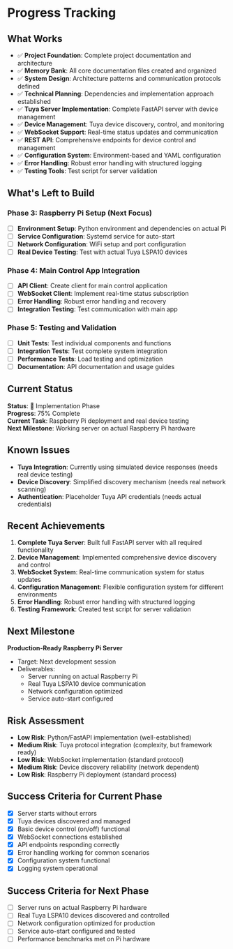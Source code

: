 # Progress Tracking

## What Works
- ✅ **Project Foundation**: Complete project documentation and architecture
- ✅ **Memory Bank**: All core documentation files created and organized
- ✅ **System Design**: Architecture patterns and communication protocols defined
- ✅ **Technical Planning**: Dependencies and implementation approach established
- ✅ **Tuya Server Implementation**: Complete FastAPI server with device management
- ✅ **Device Management**: Tuya device discovery, control, and monitoring
- ✅ **WebSocket Support**: Real-time status updates and communication
- ✅ **REST API**: Comprehensive endpoints for device control and management
- ✅ **Configuration System**: Environment-based and YAML configuration
- ✅ **Error Handling**: Robust error handling with structured logging
- ✅ **Testing Tools**: Test script for server validation

## What's Left to Build

### Phase 3: Raspberry Pi Setup (Next Focus)
- [ ] **Environment Setup**: Python environment and dependencies on actual Pi
- [ ] **Service Configuration**: Systemd service for auto-start
- [ ] **Network Configuration**: WiFi setup and port configuration
- [ ] **Real Device Testing**: Test with actual Tuya LSPA10 devices

### Phase 4: Main Control App Integration
- [ ] **API Client**: Create client for main control application
- [ ] **WebSocket Client**: Implement real-time status subscription
- [ ] **Error Handling**: Robust error handling and recovery
- [ ] **Integration Testing**: Test communication with main app

### Phase 5: Testing and Validation
- [ ] **Unit Tests**: Test individual components and functions
- [ ] **Integration Tests**: Test complete system integration
- [ ] **Performance Tests**: Load testing and optimization
- [ ] **Documentation**: API documentation and usage guides

## Current Status
**Status**: 🔄 Implementation Phase  
**Progress**: 75% Complete  
**Current Task**: Raspberry Pi deployment and real device testing  
**Next Milestone**: Working server on actual Raspberry Pi hardware  

## Known Issues
- **Tuya Integration**: Currently using simulated device responses (needs real device testing)
- **Device Discovery**: Simplified discovery mechanism (needs real network scanning)
- **Authentication**: Placeholder Tuya API credentials (needs actual credentials)

## Recent Achievements
1. **Complete Tuya Server**: Built full FastAPI server with all required functionality
2. **Device Management**: Implemented comprehensive device discovery and control
3. **WebSocket System**: Real-time communication system for status updates
4. **Configuration Management**: Flexible configuration system for different environments
5. **Error Handling**: Robust error handling with structured logging
6. **Testing Framework**: Created test script for server validation

## Next Milestone
**Production-Ready Raspberry Pi Server**
- Target: Next development session
- Deliverables: 
  - Server running on actual Raspberry Pi
  - Real Tuya LSPA10 device communication
  - Network configuration optimized
  - Service auto-start configured

## Risk Assessment
- **Low Risk**: Python/FastAPI implementation (well-established)
- **Medium Risk**: Tuya protocol integration (complexity, but framework ready)
- **Low Risk**: WebSocket implementation (standard protocol)
- **Medium Risk**: Device discovery reliability (network dependent)
- **Low Risk**: Raspberry Pi deployment (standard process)

## Success Criteria for Current Phase
- [x] Server starts without errors
- [x] Tuya devices discovered and managed
- [x] Basic device control (on/off) functional
- [x] WebSocket connections established
- [x] API endpoints responding correctly
- [x] Error handling working for common scenarios
- [x] Configuration system functional
- [x] Logging system operational

## Success Criteria for Next Phase
- [ ] Server runs on actual Raspberry Pi hardware
- [ ] Real Tuya LSPA10 devices discovered and controlled
- [ ] Network configuration optimized for production
- [ ] Service auto-start configured and tested
- [ ] Performance benchmarks met on Pi hardware
